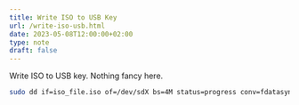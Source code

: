 ```yaml
---
title: Write ISO to USB Key
url: /write-iso-usb.html
date: 2023-05-08T12:00:00+02:00
type: note
draft: false
---
```


Write ISO to USB key. Nothing fancy here.

```sh
sudo dd if=iso_file.iso of=/dev/sdX bs=4M status=progress conv=fdatasync
```

